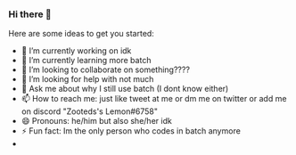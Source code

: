 ### Hi there 👋

Here are some ideas to get you started:

- 🔭 I’m currently working on idk
- 🌱 I’m currently learning more batch
- 👯 I’m looking to collaborate on something????
- 🤔 I’m looking for help with not much
- 💬 Ask me about why I still use batch (I dont know either)
- 📫 How to reach me: just like tweet at me or dm me on twitter or add me on discord "Zooteds's Lemon#6758"
- 😄 Pronouns: he/him but also she/her idk
- ⚡ Fun fact: Im the only person who codes in batch anymore
- 
